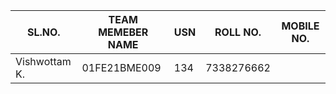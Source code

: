  |SL.NO.|TEAM MEMEBER NAME|USN|ROLL NO.|MOBILE NO.|
 |------|-----------------|---|--------|----------|
 |Vishwottam K.|01FE21BME009|134|7338276662|
